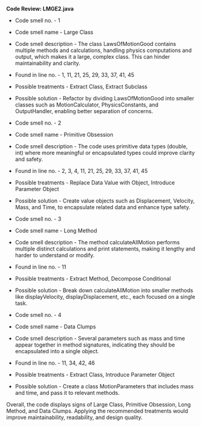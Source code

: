 **Code Review: LMGE2.java**

- Code smell no. - 1
- Code smell name - Large Class
- Code smell description - The class LawsOfMotionGood contains multiple methods and calculations, handling physics computations and output, which makes it a large, complex class. This can hinder maintainability and clarity.
- Found in line no. - 1, 11, 21, 25, 29, 33, 37, 41, 45
- Possible treatments - Extract Class, Extract Subclass
- Possible solution - Refactor by dividing LawsOfMotionGood into smaller classes such as MotionCalculator, PhysicsConstants, and OutputHandler, enabling better separation of concerns.

- Code smell no. - 2
- Code smell name - Primitive Obsession
- Code smell description - The code uses primitive data types (double, int) where more meaningful or encapsulated types could improve clarity and safety.
- Found in line no. - 2, 3, 4, 11, 21, 25, 29, 33, 37, 41, 45
- Possible treatments - Replace Data Value with Object, Introduce Parameter Object
- Possible solution - Create value objects such as Displacement, Velocity, Mass, and Time, to encapsulate related data and enhance type safety.

- Code smell no. - 3
- Code smell name - Long Method
- Code smell description - The method calculateAllMotion performs multiple distinct calculations and print statements, making it lengthy and harder to understand or modify.
- Found in line no. - 11
- Possible treatments - Extract Method, Decompose Conditional
- Possible solution - Break down calculateAllMotion into smaller methods like displayVelocity, displayDisplacement, etc., each focused on a single task.

- Code smell no. - 4
- Code smell name - Data Clumps
- Code smell description - Several parameters such as mass and time appear together in method signatures, indicating they should be encapsulated into a single object.
- Found in line no. - 11, 34, 42, 46
- Possible treatments - Extract Class, Introduce Parameter Object
- Possible solution - Create a class MotionParameters that includes mass and time, and pass it to relevant methods.

Overall, the code displays signs of Large Class, Primitive Obsession, Long Method, and Data Clumps. Applying the recommended treatments would improve maintainability, readability, and design quality.